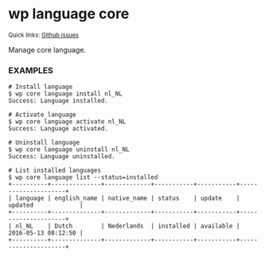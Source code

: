 # wp language core

<small>Quick links: <a href="https://github.com/issues?q=is%3Aopen+label%3Acommand%3Alanguage-core+sort%3Aupdated-desc+org%3Awp-cli">Github issues</a></small>

Manage core language.

### EXAMPLES

    # Install language
    $ wp core language install nl_NL
    Success: Language installed.

    # Activate language
    $ wp core language activate nl_NL
    Success: Language activated.

    # Uninstall language
    $ wp core language uninstall nl_NL
    Success: Language uninstalled.

    # List installed languages
    $ wp core language list --status=installed
    +----------+--------------+-------------+-----------+-----------+---------------------+
    | language | english_name | native_name | status    | update    | updated             |
    +----------+--------------+-------------+-----------+-----------+---------------------+
    | nl_NL    | Dutch        | Nederlands  | installed | available | 2016-05-13 08:12:50 |
    +----------+--------------+-------------+-----------+-----------+---------------------+




